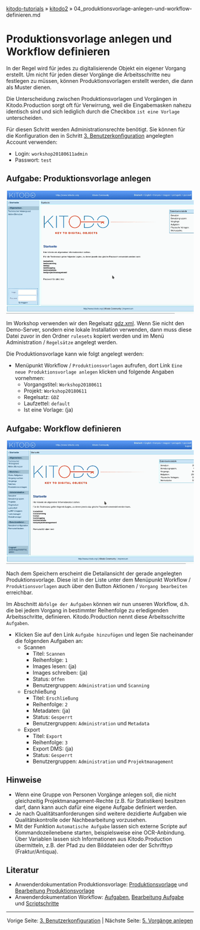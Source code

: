 [kitodo-tutorials](../README.md) » [kitodo2](README.md) » 04_produktionsvorlage-anlegen-und-workflow-definieren.md

# Produktionsvorlage anlegen und Workflow definieren

In der Regel wird für jedes zu digitalisierende Objekt ein eigener Vorgang erstellt. Um nicht für jeden dieser Vorgänge die Arbeitsschritte neu festlegen zu müssen, können Produktionsvorlagen erstellt werden, die dann als Muster dienen.

Die Unterscheidung zwischen Produktionsvorlagen und Vorgängen in Kitodo.Production sorgt oft für Verwirrung, weil die Eingabemasken nahezu identisch sind und sich lediglich durch die Checkbox `ist eine Vorlage` unterscheiden.

Für diesen Schritt werden Administrationsrechte benötigt. Sie können für die Konfiguration den in Schritt [3. Benutzerkonfiguration](03_benutzerkonfiguration.md) angelegten Account verwenden:

- Login: `workshop20180611admin`
- Passwort: `test`

## Aufgabe: Produktionsvorlage anlegen

![Video Produktionsvorlage anlegen](gif/04_produktionsvorlage-anlegen.gif)

Im Workshop verwenden wir den Regelsatz [gdz.xml](config/gdz.xml). Wenn Sie nicht den Demo-Server, sondern eine lokale Installation verwenden, dann muss diese Datei zuvor in den Ordner `rulesets` kopiert werden und im Menü Administration / `Regelsätze` angelegt werden.

Die Produktionsvorlage kann wie folgt angelegt werden:

- Menüpunkt Workflow / `Produktionsvorlagen` aufrufen, dort Link `Eine neue Produktionsvorlage anlegen` klicken und folgende Angaben vornehmen:
  - Vorgangstitel: `Workshop20180611`
  - Projekt: `Workshop20180611`
  - Regelsatz: `GDZ`
  - Laufzettel: `default`
  - Ist eine Vorlage: (ja)

## Aufgabe: Workflow definieren

![Video Workflow definieren](gif/04_workflow-definieren.gif)

Nach dem Speichern erscheint die Detailansicht der gerade angelegten Produktionsvorlage. Diese ist in der Liste unter dem Menüpunkt Workflow / `Produktionsvorlagen` auch über den Button Aktionen / `Vorgang bearbeiten`  erreichbar.

Im Abschnitt `Abfolge der Aufgaben` können wir nun unseren Workflow, d.h. die bei jedem Vorgang in bestimmter Reihenfolge zu erledigenden Arbeitsschritte, definieren. Kitodo.Production nennt diese Arbeitsschritte `Aufgaben`.

* Klicken Sie auf den Link `Aufgabe hinzufügen`  und legen Sie nacheinander die folgenden Aufgaben an:
  * Scannen
    * Titel: `Scannen`
    * Reihenfolge: `1`
    * Images lesen: (ja)
    * Images schreiben: (ja)
    * Status: `Offen`
    * Benutzergruppen: `Administration` und `Scanning`
  * Erschließung
    - Titel: `Erschließung`
    - Reihenfolge: `2`
    - Metadaten: (ja)
    - Status: `Gesperrt`
    - Benutzergruppen: `Administration` und `Metadata`
  * Export
    - Titel: `Export`
    - Reihenfolge: `3`
    - Export DMS: (ja)
    - Status: `Gesperrt`
    - Benutzergruppen: `Administration` und `Projektmanagement`



## Hinweise

* Wenn eine Gruppe von Personen Vorgänge anlegen soll, die nicht gleichzeitig Projektmanagement-Rechte (z.B. für Statistiken) besitzen darf, dann kann auch dafür eine eigene Aufgabe definiert werden.
* Je nach Qualitätsanforderungen sind weitere dezidierte Aufgaben wie Qualitätskontrolle oder Nachbearbeitung vorzusehen.
* Mit der Funktion `Automatische Aufgabe` lassen sich externe Scripte auf Kommandozeilenebene starten, beispielsweise eine OCR-Anbindung. Über Variablen lassen sich Informationen aus Kitodo.Production übermitteln, z.B. der Pfad zu den Bilddateien oder der Schrifttyp (Fraktur/Antiqua).

## Literatur

* Anwenderdokumentation Produktionsvorlage: [Produktionsvorlage](https://github.com/kitodo/kitodo-production/wiki/Produktionsvorlage) und [Bearbeitung Produktionsvorlage](https://github.com/kitodo/kitodo-production/wiki/Bearbeitung-Produktionsvorlage)
* Anwenderdokumentation Workflow: [Aufgaben](https://github.com/kitodo/kitodo-production/wiki/Aufgaben), [Bearbeitung Aufgabe](https://github.com/kitodo/kitodo-production/wiki/Bearbeitung-Aufgabe) und [Scriptschritte](https://github.com/kitodo/kitodo-production/wiki/Scriptschritte)




------

<p align="center">Vorige Seite: <a href="03_benutzerkonfiguration.md">3. Benutzerkonfiguration</a> | Nächste Seite: <a href="05_vorgaenge-anlegen.md">5. Vorgänge anlegen</a></p>

